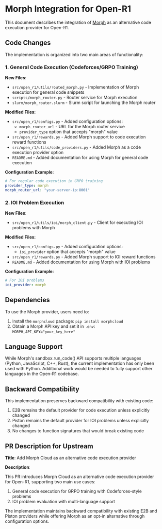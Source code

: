 # Morph Integration for Open-R1

This document describes the integration of [Morph](https://cloud.morph.so/web/) as an alternative code execution provider for Open-R1.

## Code Changes

The implementation is organized into two main areas of functionality:

### 1. General Code Execution (Codeforces/GRPO Training)

**New Files:**
- `src/open_r1/utils/routed_morph.py` - Implementation of Morph execution for general code snippets
- `scripts/morph_router.py` - Router service for Morph execution
- `slurm/morph_router.slurm` - Slurm script for launching the Morph router

**Modified Files:**
- `src/open_r1/configs.py` - Added configuration options:
  - `morph_router_url` - URL for the Morph router service
  - `provider_type` option that accepts "morph" value
- `src/open_r1/rewards.py` - Added Morph support to code execution reward functions
- `src/open_r1/utils/code_providers.py` - Added Morph as a code execution provider option
- `README.md` - Added documentation for using Morph for general code execution

**Configuration Example:**
```yaml
# For regular code execution in GRPO training
provider_type: morph
morph_router_url: "your-server-ip:8001"
```

### 2. IOI Problem Execution

**New Files:**
- `src/open_r1/utils/ioi/morph_client.py` - Client for executing IOI problems with Morph

**Modified Files:**
- `src/open_r1/configs.py` - Added configuration options:
  - `ioi_provider` option that accepts "morph" value
- `src/open_r1/rewards.py` - Added Morph support to IOI reward functions
- `README.md` - Added documentation for using Morph with IOI problems

**Configuration Example:**
```yaml
# For IOI problems
ioi_provider: morph
```

## Dependencies

To use the Morph provider, users need to:
1. Install the `morphcloud` package: `pip install morphcloud`
2. Obtain a Morph API key and set it in `.env`: `MORPH_API_KEY="your_key_here"`

## Language Support

While Morph's sandbox.run_code() API supports multiple languages (Python, JavaScript, C++, Rust), the current implementation has only been used with Python. Additional work would be needed to fully support other languages in the Open-R1 codebase.

## Backward Compatibility

This implementation preserves backward compatibility with existing code:

1. E2B remains the default provider for code execution unless explicitly changed
2. Piston remains the default provider for IOI problems unless explicitly changed
3. No changes to function signatures that would break existing code

## PR Description for Upstream

**Title**: Add Morph Cloud as an alternative code execution provider

**Description**:

This PR introduces Morph Cloud as an alternative code execution provider for Open-R1, supporting two main use cases:

1. General code execution for GRPO training with Codeforces-style problems
2. IOI problem evaluation with multi-language support

The implementation maintains backward compatibility with existing E2B and Piston providers while offering Morph as an opt-in alternative through configuration options.